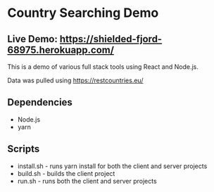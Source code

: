 # Country Searching Demo
## Live Demo: https://shielded-fjord-68975.herokuapp.com/

This is a demo of various full stack tools using React and Node.js.

Data was pulled using https://restcountries.eu/

## Dependencies
* Node.js
* yarn

## Scripts
* install.sh - runs yarn install for both the client and server projects
* build.sh - builds the client project
* run.sh - runs both the client and server projects
